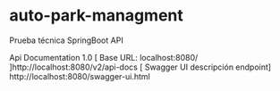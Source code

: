 # auto-park-managment
Prueba técnica SpringBoot API

Api Documentation
1.0
[ Base URL: localhost:8080/ ]http://localhost:8080/v2/api-docs
[ Swagger UI descripción endpoint] http://localhost:8080/swagger-ui.html